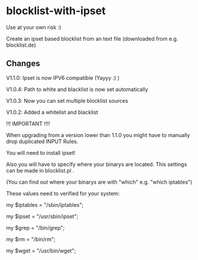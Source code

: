 blocklist-with-ipset
====================
Use at your own risk :)

Create an ipset based blocklist from an text file (downloaded from e.g. blocklist.de)

Changes
--------
V1.1.0: Ipset is now IPV6 compatible (Yayyy :) ) 

V1.0.4: Path to white and blacklist is now set automatically

V1.0.3: Now you can set multiple blocklist sources

V1.0.2: Added a whitelist and blacklist


!!! IMPORTANT !!!!

When upgrading from a version lower than 1.1.0 you might have to manually drop duplicated INPUT Rules. 

You will need to install ipset!

Also you will have to specify where your binarys are located. This settings can be made in blocklist.pl .

(You can find out where your binarys are with "which" e.g. "which iptables")


These values need to verified for your system:

my $iptables = "/sbin/iptables";

my $ipset = "/usr/sbin/ipset";

my $grep = "/bin/grep";

my $rm = "/bin/rm";

my $wget = "/usr/bin/wget";


